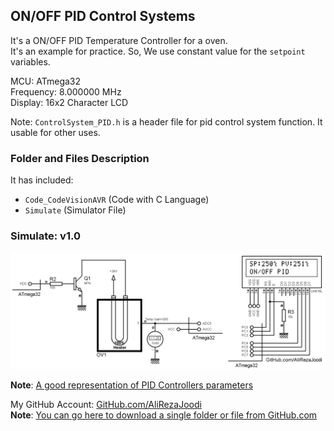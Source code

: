 ## ON/OFF PID Control Systems
It's a ON/OFF PID Temperature Controller for a oven.   
It's an example for practice. So, We use constant value for the `setpoint` variables.  

MCU:        ATmega32  
Frequency:  8.000000 MHz  
Display:    16x2 Character LCD   

Note: `ControlSystem_PID.h` is a header file for pid control system function. It usable for other uses.

### Folder and Files Description
It has included:
- `Code_CodeVisionAVR` (Code with C Language)
- `Simulate` (Simulator File)

### Simulate: v1.0
![](Simulate/v1.0.png)

**Note**: [A good representation of PID Controllers parameters](https://www.linkedin.com/feed/update/urn:li:activity:6942502127231541248/)

My GitHub Account: [GitHub.com/AliRezaJoodi](https://github.com/AliRezaJoodi)  
**Note**: [You can go here to download a single folder or file from GitHub.com](https://minhaskamal.github.io/DownGit/#/home)
